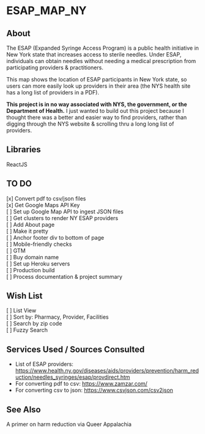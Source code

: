 # ESAP_MAP_NY

## About
The ESAP (Expanded Syringe Access Program) is a public health initiative in New York state that increases access to sterile needles. Under ESAP, individuals can obtain needles without needing a medical prescription from participating providers & practitioners. 

This map shows the location of ESAP participants in New York state, so users can more easily look up providers in their area (the NYS health site has a long list of providers in a PDF).

**This project is in no way associated with NYS, the government, or the Department of Health.** I just wanted to build out this project because I thought there was a better and easier way to find providers, rather than digging through the NYS website & scrolling thru a long long list of providers.

## Libraries
ReactJS

## TO DO
[x] Convert pdf to csv/json files<br>
[x] Get Google Maps API Key<br>
[ ] Set up Google Map API to ingest JSON files<br>
[ ] Get clusters to render NY ESAP providers<br>
[ ] Add About page<br>
[ ] Make it pretty<br>
[ ] Anchor footer div to bottom of page<br>
[ ] Mobile-friendly checks<br>
[ ] GTM<br>
[ ] Buy domain name<br>
[ ] Set up Heroku servers<br>
[ ] Production build<br>
[ ] Process documentation & project summary<br>

## Wish List
[ ] List View<br>
[ ] Sort by: Pharmacy, Provider, Facilities<br>
[ ] Search by zip code<br>
[ ] Fuzzy Search<br>

## Services Used / Sources Consulted
- List of ESAP providers: https://www.health.ny.gov/diseases/aids/providers/prevention/harm_reduction/needles_syringes/esap/provdirect.htm
- For converting pdf to csv: https://www.zamzar.com/
- For converting csv to json: https://www.csvjson.com/csv2json

## See Also
A primer on harm reduction via Queer Appalachia